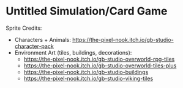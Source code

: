 # Untitled Simulation/Card Game

Sprite Credits:
* Characters + Animals: https://the-pixel-nook.itch.io/gb-studio-character-pack
* Environment Art (tiles, buildings, decorations):
  * https://the-pixel-nook.itch.io/gb-studio-overworld-rpg-tiles
  * https://the-pixel-nook.itch.io/gb-studio-overworld-tiles-plus
  * https://the-pixel-nook.itch.io/gb-studio-buildings
  * https://the-pixel-nook.itch.io/gb-studio-viking-tiles
